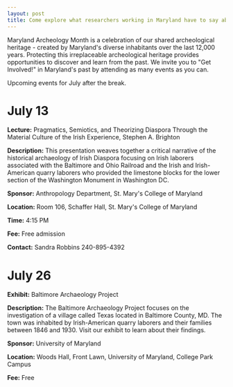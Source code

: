 ```yaml
---
layout: post
title: Come explore what researchers working in Maryland have to say about Irish Experience in the United States
---
```


Maryland Archeology Month is a celebration of our shared archeological heritage - created by Maryland's diverse inhabitants over the last 12,000 years. Protecting this irreplaceable archeological heritage provides opportunities to discover and learn from the past. We invite you to "Get Involved!" in Maryland's past by attending as many events as you can.

Upcoming events for July after the break.

<!--more-->

# July 13

**Lecture:** Pragmatics, Semiotics, and Theorizing Diaspora Through the Material Culture of the Irish Experience, Stephen A. Brighton

**Description:** This presentation weaves together a critical narrative of the historical archaeology of Irish Diaspora focusing on Irish laborers associated with the Baltimore and Ohio Railroad and the Irish and Irish-American quarry laborers who provided the limestone blocks for the lower section of the Washington Monument in Washington DC.

**Sponsor:**    Anthropology Department, St. Mary's College of Maryland

**Location:**   Room 106, Schaffer Hall, St. Mary's College of Maryland

**Time:**   4:15 PM

**Fee:**    Free admission

**Contact:** Sandra Robbins 240-895-4392


# July 26

**Exhibit:** Baltimore Archaeology Project

**Description:** The Baltimore Archaeology Project focuses on the investigation of a village called Texas located in Baltimore County, MD. The town was inhabited by Irish-American quarry laborers and their families between 1846 and 1930. Visit our exhibit to learn about their findings.

**Sponsor:** University of Maryland

**Location:** Woods Hall, Front Lawn, University of Maryland, College Park Campus

**Fee:** Free